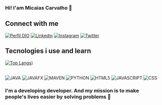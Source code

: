 ### Hi! I'am Micaias Carvalho 👋

## Connect with me
[![Perfil DIO](https://img.shields.io/badge/-Meu%20Perfil%20na%20DIO-0077B5?style=for-the-badge&logo=gitbook&logoColor=white)](https://www.dio.me/users/miciaiasvieira)
[![Linkedin](https://img.shields.io/badge/LinkedIn-0077B5?style=for-the-badge&logo=linkedin&logoColor=whitehttps://img.shields.io/badge/LinkedIn-0077B5?style=for-the-badge&logo=linkedin&logoColor=whitehttps://img.shields.io/badge/LinkedIn-0077B5?style=for-the-badge&logo=linkedin&logoColor=white)](https://www.linkedin.com/in/mica%C3%ADas-vieira-341147189/)
[![Instagram](https://img.shields.io/badge/Instagram-E4405F?style=for-the-badge&logo=instagram&logoColor=white)](https://www.instagram.com/_micaiasmcv/)
[![Twitter](https://img.shields.io/badge/Twitter-1DA1F2?style=for-the-badge&logo=twitter&logoColor=white)](https://twitter.com/micaiasmcv_)

## Tecnologies i use and learn

[![Top Langs](https://github-readme-stats.vercel.app/api/top-langs/?username=micaiasdev&layout=compact)](https://github.com/anuraghazra/github-readme-stats))

<div style="display: inline_block"><br>
<img align="center" alt="JAVA" src="https://img.shields.io/badge/java-%23ED8B00.svg?style=for-the-badge&logo=openjdk&logoColor=white">
<img align="center" alt="JAVAFX" src="https://img.shields.io/badge/javafx-%23FF0000.svg?style=for-the-badge&logo=javafx&logoColor=white">
<img align="center" alt="MAVEN" src="https://img.shields.io/badge/apachemaven-C71A36.svg?style=for-the-badge&logo=apachemaven&logoColor=white">
<img align="center" alt="PYTHON" src="https://img.shields.io/badge/python-3670A0?style=for-the-badge&logo=python&logoColor=ffdd54">
<img align="center" alt="HTML5" src="https://img.shields.io/badge/HTML5-E34F26?style=for-the-badge&logo=html5&logoColor=white">
<img align="center" alt="JAVASCRIPT" src="https://img.shields.io/badge/JavaScript-F7DF1E?style=for-the-badge&logo=javascript&logoColor=black">
<img align="center" alt="CSS" src="https://img.shields.io/badge/CSS3-1572B6?style=for-the-badge&logo=css3&logoColor=white">
</div>

### I'm a developing developer. And my mission is to make people's lives easier by solving problems 🎯
